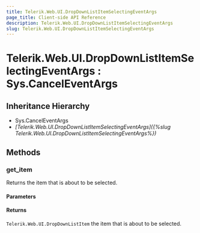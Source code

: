 ```yaml
---
title: Telerik.Web.UI.DropDownListItemSelectingEventArgs
page_title: Client-side API Reference
description: Telerik.Web.UI.DropDownListItemSelectingEventArgs
slug: Telerik.Web.UI.DropDownListItemSelectingEventArgs
---
```


# Telerik.Web.UI.DropDownListItemSelectingEventArgs : Sys.CancelEventArgs 

## Inheritance Hierarchy

* Sys.CancelEventArgs
* *[Telerik.Web.UI.DropDownListItemSelectingEventArgs]({%slug Telerik.Web.UI.DropDownListItemSelectingEventArgs%})*


## Methods

###  get_item

 Returns the item that is about to be selected. 

#### Parameters

#### Returns

`Telerik.Web.UI.DropDownListItem` the item that is about to be selected. 


